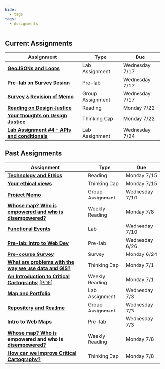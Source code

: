 ```yaml
---
hide:
  - tags
tags:
  - Assignments
---
```

## Current Assignments

|Assignment|Type|Due|
|-----------|----|---|
|[**GeoJSONs and Loops**](./week3/lab_assignment.md)|Lab Assignment|Wednesday 7/17|
|[**Pre-lab on Survey Design**](./week3/prelab.md)|Pre-lab|Wednesday 7/17|
|[**Survey & Revision of Memo**](./week3/group_assignment.md)|Group Assignment|Wednesday 7/17|
|[**Reading on Design Justice**](./week4/reading.md)|Reading|Monday 7/22|
|[**Your thoughts on Design Justice**](./week4/thinking_cap.md)|Thinking Cap|Monday 7/22|
|[**Lab Assignment #4 - APIs and conditionals**](./week4/lab_assignment.md)|Lab Assignment|Wednesday 7/24|

## Past Assignments

|Assignment|Type|Due|
|-----------|----|---|
|[**Technology and Ethics**](./week3/reading.md)|Reading|Monday 7/15|
|[**Your ethical views**](./week3/thinking_cap.md)|Thinking Cap|Monday 7/15|
|[**Project Memo**](./week2/group_assignment.md)|Group Assignment|Wednesday 7/10|
|[**Whose map? Who is empowered and who is disempowered?**](./week2/reading.md)|Weekly Reading|Monday 7/8|
|[**Functional Events**](./week2/lab_assignment.md)|Lab|Wednesday 7/10|
|[**Pre-lab: Intro to Web Dev**](./week1/prelab.md)|Pre-lab|Wednesday 6/26|
|[**Pre-course Survey**](week0.md)|Survey|Monday 6/24|
|[**What are problems with the way we use data and GIS?**](./thinking_cap.md)|Thinking Cap|Monday 7/1|
[**An Introduction to Critical Cartography**](./week1/reading.md) [[PDF]](../../materials/readings/An_Introduction_to_Critical_Cartography.pdf)|Weekly Reading|Monday 7/1|
|[**Map and Portfolio**](./week1/lab_assignment.md)|Lab Assignment|Wednesday 7/3|
|[**Repository and Readme**](./week1/group_assignment.md)|Group Assignment|Wednesday 7/3|
|[**Intro to Web Maps**](./week2/prelab.md)|Pre-lab|Wednesday 7/3|
|[**Whose map? Who is empowered and who is disempowered?**](./week2/reading.md)|Weekly Reading|Monday 7/8|
|[**How can we improve Critical Cartography?**](./week2/thinking_cap.md)|Thinking Cap|Monday 7/8|